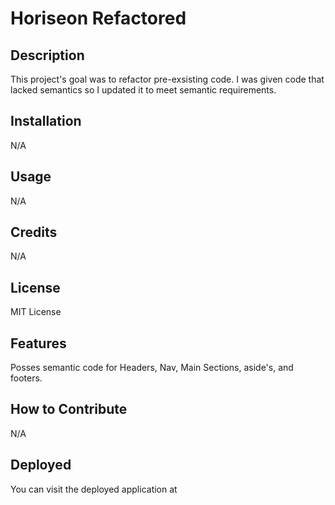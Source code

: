 # Horiseon Refactored

## Description

This project's goal was to refactor pre-exsisting code. I was given code that lacked semantics so I updated it to meet semantic requirements. 


## Installation

N/A

## Usage

N/A
## Credits
N/A

## License

MIT License

## Features

Posses semantic code for Headers, Nav, Main Sections, aside's, and footers.

## How to Contribute

N/A

## Deployed
You can visit the deployed application at 
